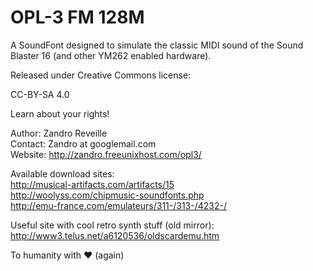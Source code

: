 OPL-3 FM 128M
=============

A SoundFont designed to simulate the classic MIDI sound of the Sound Blaster 16 (and other YM262 enabled hardware).

Released under Creative Commons license:

CC-BY-SA 4.0

Learn about your rights!

Author:  Zandro Reveille  
Contact: Zandro at googlemail.com  
Website: http://zandro.freeunixhost.com/opl3/  

Available download sites:  
http://musical-artifacts.com/artifacts/15  
http://woolyss.com/chipmusic-soundfonts.php  
http://emu-france.com/emulateurs/311-/313-/4232-/  

Useful site with cool retro synth stuff (old mirror):  
http://www3.telus.net/a6120536/oldscardemu.htm

To humanity with ❤ (again)

